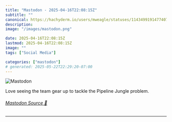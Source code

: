```yaml
---
title: "Mastodon - 2025-04-16T22:08:15Z"
subtitle: ""
canonical: https://hachyderm.io/users/mweagle/statuses/114349919147740756
description:
image: "/images/mastodon.png"

date: 2025-04-16T22:08:15Z
lastmod: 2025-04-16T22:08:15Z
image: ""
tags: ["Social Media"]

categories: ["mastodon"]
# generated: 2025-05-22T22:29:20-07:00
---
```

![Mastodon](/images/mastodon.png)

<p>Love seeing the team gear up to tackle the Pipeline Jungle problem.</p>


###### [Mastodon Source 🐘](https://hachyderm.io/@mweagle/114349919147740756)

___
